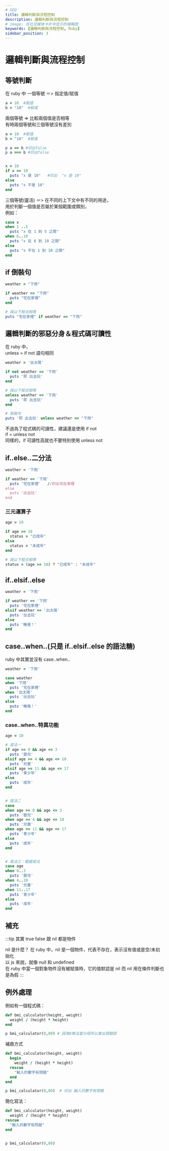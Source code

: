 ```yaml
---
# SEO
title: 邏輯判斷與流程控制
description: 邏輯判斷與流程控制
# image: 在社交媒体卡片中显示的缩略图
keywords: [邏輯判斷與流程控制, Ruby]
sidebar_position: 3
---
```


# 邏輯判斷與流程控制

## 等號判斷

在 ruby 中
一個等號 ＝> 指定值/賦值

```ruby
a = 10  #賦值
b = "10"  #賦值
```

兩個等號 => 比較兩個值是否相等<br />
有時兩個等號和三個等號沒有差別

```ruby
a = 10  #賦值
b = "10"  #賦值

p a == b #印出false
p a === b #印出false


x = 10
if x == 10
  puts "x 是 10"   #印出  "x 是 10"
else
  puts "x 不是 10"
end
```

三個等號(靈活) ＝> 在不同的上下文中有不同的用途，<br />
用於判斷一個值是否屬於某個範圍或類別，<br />
例如：

```ruby
case x
when 1 ..5
  puts "x 在 1 到 5 之間"
when 6..10
  puts "x 在 6 到 10 之間"
else
  puts "x 不在 1 到 10 之間"
end
```

## if 倒裝句

```ruby
weather = "下雨"

if weather == "下雨"
  puts "宅在家裡"
end

# 與以下程式相等
puts "宅在家裡" if weather == "下雨"
```

## 邏輯判斷的邪惡分身＆程式碼可讀性

在 ruby 中，<br />
unless = if not 語句相同

```ruby
weather = '出太陽'

if not weather == '下雨'
  puts '耶 出去玩'
end

# 與以下程式相等
unless weather == '下雨'
  puts '耶 出去玩'
end

# 倒裝句
puts '耶 出去玩' unless weather == "下雨"
```

不過為了程式碼的可讀性，建議還是使用 if not <br />
if = unless not <br />
同樣的，if 可讀性高就也不要特別使用 unless not

## if..else..二分法

```ruby
weather = '下雨'

if weather == '下雨'
  puts '宅在家裡'   //印出宅在家裡
else
  puts '出去玩'
end

```

### 三元運算子

```ruby
age = 19

if age >= 18
  status = "已成年"
else
  status = "未成年"
end

# 與以下程式相等
status = (age >= 18) ? "已成年" : "未成年"
```

## if..elsif..else

```ruby
weather = '下雨'

if weather == '下雨'
  puts '宅在家裡'
elsif weather == '出太陽'
  puts '出去玩'
else
  puts '睡覺！'
end
```

## case..when..(只是 if..elsif..else 的語法糖)

ruby 中其實並沒有 case..when..

```ruby
weather = '下雨'

case weather
when '下雨'
  puts '宅在家裡'
when '出太陽'
  puts '出去玩'
else
  puts '睡覺！'
end

```

### case..when..特異功能

```ruby
age = 10

# 寫法ㄧ
if age >= 0 && age <= 3
  puts '嬰兒'
elsif age >= 4 && age <= 10
  puts '兒童'
elsif age >= 11 && age <= 17
  puts '青少年'
else
  puts '成年'
end


# 寫法二
case
when age >= 0 && age <= 3
  puts '嬰兒'
when age >= 4 && age <= 10
  puts '兒童'
when age >= 11 && age <= 17
  puts '青少年'
else
  puts '成年'
end


# 寫法三：範圍寫法
case age
when 0..3
  puts '嬰兒'
when 4..10
  puts '兒童'
when 11..17
  puts '青少年'
else
  puts '成年'
end
```

## 補充

:::tip
其實 true false 跟 nil 都是物件

nil 是什麼？
在 ruby 中，nil 是一個物件，代表不存在，表示沒有值或是空/未初始化 <br />
以 js 來說，就像 null 和 undefined <br />
在 ruby 中當一個對象物件沒有被賦值時，它的值默認是 nil
而 nil 用在條件判斷也是為假
:::

## 例外處理

例如有一個程式碼：

```ruby
def bmi_calculator(height, weight)
  weight / (height * height)
end

p bmi_calculator(0,80) # 因為0無法當分母所以會出現錯誤
```

補救方式

```ruby
def bmi_calculator(height, weight)
  begin
    weight / (height * height)
  rescue
    "輸入的數字有問題"
  end
end

p bmi_calculator(0,80)  # 印出 輸入的數字有問題
```

簡化寫法：

```ruby
def bmi_calculator(height, weight)
  weight / (height * height)
rescue
  "輸入的數字有問題"
end


p bmi_calculator(0,80)
```
